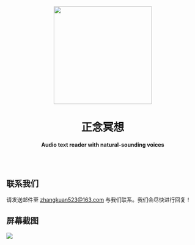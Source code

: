 <div align="center">
  <img src="https://user-images.githubusercontent.com/5158525/186380279-fabed2ab-39f2-4e9d-9a56-c4abdb621e1d.png" width="256" height="256">
  <h1>正念冥想</h1>
  <p>
    <b>Audio text reader with natural-sounding voices</b>
  </p>

  <br>
  <br>
</div>

## 联系我们

请发送邮件至 zhangkuan523@163.com 与我们联系。我们会尽快进行回复！

## 屏幕截图

![](https://user-images.githubusercontent.com/5158525/186382299-1ddf47d5-fbd0-4f65-a02f-6298ffa66b98.png)
